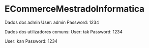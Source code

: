 ﻿# ECommerceMestradoInformatica

Dados dos admin
User: admin
Password: 1234

Dados dos utilizadores comuns:
User: tak
Password: 1234

User: kan
Password: 1234
